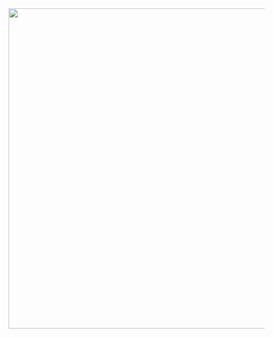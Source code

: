 <a href="https://www.telerik.com/kendo-react-ui/?utm_medium=referral&utm_source=npm&utm_campaign=kendo-ui-react-trial-npm-conversational-ui&utm_content=banner" target="_blank">
<img width="631" src="https://www.telerik.com/kendo-react-ui/npm-banner.svg">
</a>